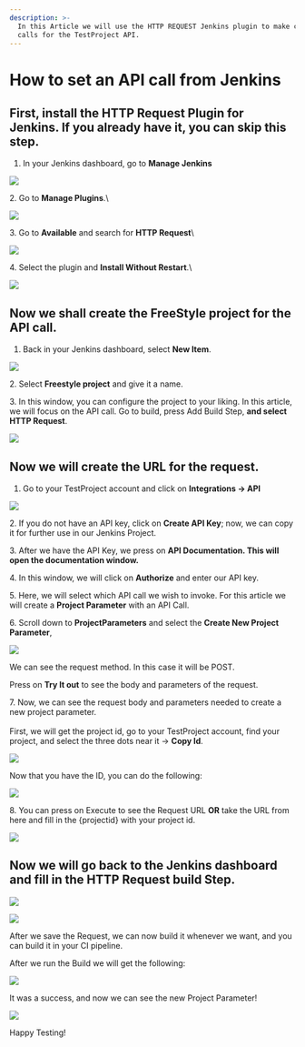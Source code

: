 ```yaml
---
description: >-
  In this Article we will use the HTTP REQUEST Jenkins plugin to make custom
  calls for the TestProject API.
---
```


# How to set an API call from Jenkins

## First, install the HTTP Request Plugin for Jenkins. If you already have it, you can skip this step. <a href="#first-we-install-the-http-request-plugin-for-jenkins-if-you-already-have-it-you-can-skip-this-step" id="first-we-install-the-http-request-plugin-for-jenkins-if-you-already-have-it-you-can-skip-this-step"></a>

1. In your Jenkins dashboard, go to **Manage Jenkins**

![](https://downloads.intercomcdn.com/i/o/194800896/390d5535b4450fcb283b5ee8/image.png)

2\. Go to **Manage Plugins**.\


![](https://downloads.intercomcdn.com/i/o/194801182/551b8a64caaead3607be06d5/image.png)

3\. Go to **Available** and search for **HTTP Request**\


![](https://downloads.intercomcdn.com/i/o/194801679/9fde5322280b627ff6aaa0ab/image.png)

4\. Select the plugin and **Install Without Restart**.\


![](https://downloads.intercomcdn.com/i/o/194801890/6d188ee050c644c6c4029319/image.png)

## Now we shall create the FreeStyle project for the API call. <a href="#now-we-shall-create-the-freestyle-project-for-the-api-call" id="now-we-shall-create-the-freestyle-project-for-the-api-call"></a>

1. Back in your Jenkins dashboard, select **New Item**.

![](https://downloads.intercomcdn.com/i/o/194802787/74b1e211513cab057ccbcdf2/image.png)

2\. Select **Freestyle project** and give it a name.

3\. In this window, you can configure the project to your liking. In this article, we will focus on the API call. Go to build, press Add Build Step, **and select HTTP Request**.

![](https://downloads.intercomcdn.com/i/o/194804092/00fa01d053cf88e80fc573b0/image.png)

## Now we will create the URL for the request. <a href="#now-we-will-create-the-url-for-the-request" id="now-we-will-create-the-url-for-the-request"></a>

1. Go to your TestProject account and click on **Integrations -> API**

![](https://downloads.intercomcdn.com/i/o/194804667/bc2b8d6a2e1ea45bc8ed4cdb/image.png)

2\. If you do not have an API key, click on **Create API Key**; now, we can copy it for further use in our Jenkins Project.

3\. After we have the API Key, we press on **API Documentation. This will open the documentation window.**

4\. In this window, we will click on **Authorize** and enter our API key.

5\. Here, we will select which API call we wish to invoke. For this article we will create a **Project Parameter** with an API Call.

6\. Scroll down to **ProjectParameters** and select the **Create New Project Parameter**,

![](https://downloads.intercomcdn.com/i/o/194806700/82ba920d268d49dc2af9adc1/image.png)

We can see the request method. In this case it will be POST.

Press on **Try It out** to see the body and parameters of the request.

7\. Now, we can see the request body and parameters needed to create a new project parameter.\
\
First, we will get the project id, go to your TestProject account, find your project, and select the three dots near it -> **Copy Id**.

![](https://downloads.intercomcdn.com/i/o/194807464/82aece2d701fb5d1e1811f21/image.png)

Now that you have the ID, you can do the following:

![](https://downloads.intercomcdn.com/i/o/194809459/4f922cb9be85213186f1c911/image.png)

8\. You can press on Execute to see the Request URL **OR** take the URL from here and fill in the {projectid} with your project id.

![](https://downloads.intercomcdn.com/i/o/194810143/8f2d8f7cc53240a6f0183dd1/image.png)

## Now we will go back to the Jenkins dashboard and fill in the HTTP Request build Step. <a href="#now-we-will-go-back-to-the-jenkins-dashboard-and-fill-in-the-http-request-build-step" id="now-we-will-go-back-to-the-jenkins-dashboard-and-fill-in-the-http-request-build-step"></a>

![](https://downloads.intercomcdn.com/i/o/194811463/4bc0e414fe307b4d0ae2b72b/image.png)

![](https://downloads.intercomcdn.com/i/o/194812461/cf70ff60373df1475f1c1c54/image.png)

After we save the Request, we can now build it whenever we want, and you can build it in your CI pipeline.

After we run the Build we will get the following:

![](https://downloads.intercomcdn.com/i/o/194813223/f084c1a34e24e6880ef03afd/image.png)

It was a success, and now we can see the new Project Parameter!

![](https://downloads.intercomcdn.com/i/o/194813453/df6cfca180be4d8566b3d393/image.png)

Happy Testing!
